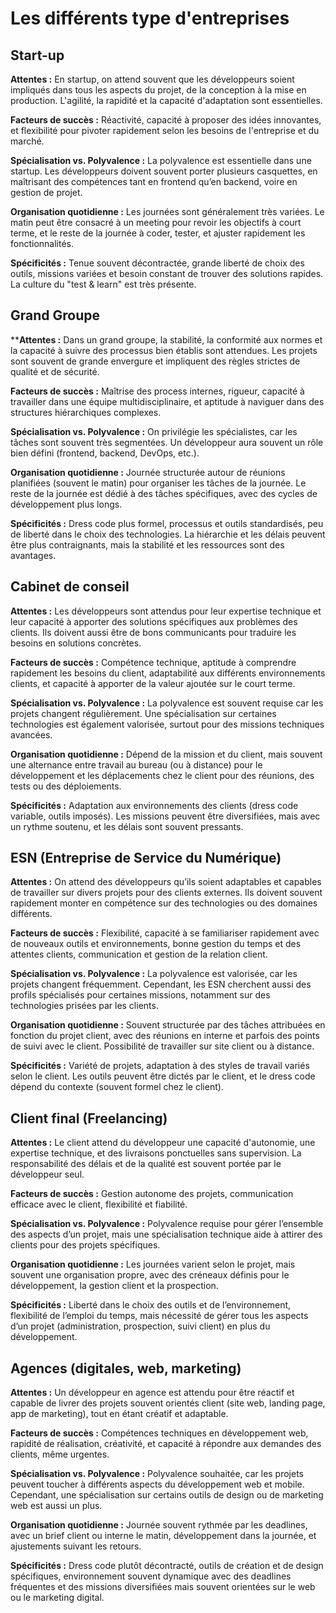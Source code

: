 # Les différents type d'entreprises

## Start-up

**Attentes :** En startup, on attend souvent que les développeurs soient impliqués dans tous les aspects du projet, de la conception à la mise en production. L'agilité, la rapidité et la capacité d'adaptation sont essentielles.

**Facteurs de succès :** Réactivité, capacité à proposer des idées innovantes, et flexibilité pour pivoter rapidement selon les besoins de l'entreprise et du marché.

**Spécialisation vs. Polyvalence :** La polyvalence est essentielle dans une startup. Les développeurs doivent souvent porter plusieurs casquettes, en maîtrisant des compétences tant en frontend qu’en backend, voire en gestion de projet.

**Organisation quotidienne :** Les journées sont généralement très variées. Le matin peut être consacré à un meeting pour revoir les objectifs à court terme, et le reste de la journée à coder, tester, et ajuster rapidement les fonctionnalités.

**Spécificités :** Tenue souvent décontractée, grande liberté de choix des outils, missions variées et besoin constant de trouver des solutions rapides. La culture du "test & learn" est très présente.

## Grand Groupe

****Attentes :** Dans un grand groupe, la stabilité, la conformité aux normes et la capacité à suivre des processus bien établis sont attendues. Les projets sont souvent de grande envergure et impliquent des règles strictes de qualité et de sécurité.

**Facteurs de succès :** Maîtrise des process internes, rigueur, capacité à travailler dans une équipe multidisciplinaire, et aptitude à naviguer dans des structures hiérarchiques complexes.

**Spécialisation vs. Polyvalence :** On privilégie les spécialistes, car les tâches sont souvent très segmentées. Un développeur aura souvent un rôle bien défini (frontend, backend, DevOps, etc.).

**Organisation quotidienne :** Journée structurée autour de réunions planifiées (souvent le matin) pour organiser les tâches de la journée. Le reste de la journée est dédié à des tâches spécifiques, avec des cycles de développement plus longs.

**Spécificités :** Dress code plus formel, processus et outils standardisés, peu de liberté dans le choix des technologies. La hiérarchie et les délais peuvent être plus contraignants, mais la stabilité et les ressources sont des avantages.

## Cabinet de conseil

**Attentes :** Les développeurs sont attendus pour leur expertise technique et leur capacité à apporter des solutions spécifiques aux problèmes des clients. Ils doivent aussi être de bons communicants pour traduire les besoins en solutions concrètes.

**Facteurs de succès :** Compétence technique, aptitude à comprendre rapidement les besoins du client, adaptabilité aux différents environnements clients, et capacité à apporter de la valeur ajoutée sur le court terme.

**Spécialisation vs. Polyvalence :** La polyvalence est souvent requise car les projets changent régulièrement. Une spécialisation sur certaines technologies est également valorisée, surtout pour des missions techniques avancées.

**Organisation quotidienne :** Dépend de la mission et du client, mais souvent une alternance entre travail au bureau (ou à distance) pour le développement et les déplacements chez le client pour des réunions, des tests ou des déploiements.

**Spécificités :** Adaptation aux environnements des clients (dress code variable, outils imposés). Les missions peuvent être diversifiées, mais avec un rythme soutenu, et les délais sont souvent pressants.

## ESN (Entreprise de Service du Numérique)

**Attentes :** On attend des développeurs qu’ils soient adaptables et capables de travailler sur divers projets pour des clients externes. Ils doivent souvent rapidement monter en compétence sur des technologies ou des domaines différents.

**Facteurs de succès :** Flexibilité, capacité à se familiariser rapidement avec de nouveaux outils et environnements, bonne gestion du temps et des attentes clients, communication et gestion de la relation client.

**Spécialisation vs. Polyvalence :** La polyvalence est valorisée, car les projets changent fréquemment. Cependant, les ESN cherchent aussi des profils spécialisés pour certaines missions, notamment sur des technologies prisées par les clients.

**Organisation quotidienne :** Souvent structurée par des tâches attribuées en fonction du projet client, avec des réunions en interne et parfois des points de suivi avec le client. Possibilité de travailler sur site client ou à distance.

**Spécificités :** Variété de projets, adaptation à des styles de travail variés selon le client. Les outils peuvent être dictés par le client, et le dress code dépend du contexte (souvent formel chez le client).

## Client final (Freelancing)

**Attentes :** Le client attend du développeur une capacité d'autonomie, une expertise technique, et des livraisons ponctuelles sans supervision. La responsabilité des délais et de la qualité est souvent portée par le développeur seul.

**Facteurs de succès :** Gestion autonome des projets, communication efficace avec le client, flexibilité et fiabilité.

**Spécialisation vs. Polyvalence :** Polyvalence requise pour gérer l’ensemble des aspects d’un projet, mais une spécialisation technique aide à attirer des clients pour des projets spécifiques.

**Organisation quotidienne :** Les journées varient selon le projet, mais souvent une organisation propre, avec des créneaux définis pour le développement, la gestion client et la prospection.

**Spécificités :** Liberté dans le choix des outils et de l’environnement, flexibilité de l’emploi du temps, mais nécessité de gérer tous les aspects d’un projet (administration, prospection, suivi client) en plus du développement.

## Agences (digitales, web, marketing)

**Attentes :** Un développeur en agence est attendu pour être réactif et capable de livrer des projets souvent orientés client (site web, landing page, app de marketing), tout en étant créatif et adaptable.

**Facteurs de succès :** Compétences techniques en développement web, rapidité de réalisation, créativité, et capacité à répondre aux demandes des clients, même urgentes.

**Spécialisation vs. Polyvalence :** Polyvalence souhaitée, car les projets peuvent toucher à différents aspects du développement web et mobile. Cependant, une spécialisation sur certains outils de design ou de marketing web est aussi un plus.

**Organisation quotidienne :** Journée souvent rythmée par les deadlines, avec un brief client ou interne le matin, développement dans la journée, et ajustements suivant les retours.

**Spécificités :** Dress code plutôt décontracté, outils de création et de design spécifiques, environnement souvent dynamique avec des deadlines fréquentes et des missions diversifiées mais souvent orientées sur le web ou le marketing digital.

